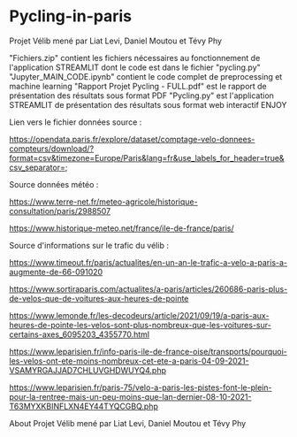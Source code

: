 # Pycling-in-paris

Projet Vélib mené par Liat Levi, Daniel Moutou et Tévy Phy

"Fichiers.zip" contient les fichiers nécessaires au fonctionnement de l'application STREAMLIT dont le code est dans le fichier "pycling.py"
"Jupyter_MAIN_CODE.ipynb" contient le code complet de preprocessing et machine learning
"Rapport Projet Pycling - FULL.pdf" est le rapport de présentation des résultats sous format PDF
"Pycling.py" est l'application STREAMLIT de présentation des résultats sous format web interactif
ENJOY

Lien vers le fichier données source :

https://opendata.paris.fr/explore/dataset/comptage-velo-donnees-compteurs/download/?format=csv&timezone=Europe/Paris&lang=fr&use_labels_for_header=true&csv_separator=;

Source données météo :

https://www.terre-net.fr/meteo-agricole/historique-consultation/paris/2988507

https://www.historique-meteo.net/france/ile-de-france/paris/

Source d'informations sur le trafic du vélib :

https://www.timeout.fr/paris/actualites/en-un-an-le-trafic-a-velo-a-paris-a-augmente-de-66-091020

https://www.sortiraparis.com/actualites/a-paris/articles/260686-paris-plus-de-velos-que-de-voitures-aux-heures-de-pointe

https://www.lemonde.fr/les-decodeurs/article/2021/09/19/a-paris-aux-heures-de-pointe-les-velos-sont-plus-nombreux-que-les-voitures-sur-certains-axes_6095203_4355770.html

https://www.leparisien.fr/info-paris-ile-de-france-oise/transports/pourquoi-les-velos-ont-ete-moins-nombreux-cet-ete-a-paris-04-09-2021-VSAMYRGAJJAD7CHLUVGHDWUYQ4.php

https://www.leparisien.fr/paris-75/velo-a-paris-les-pistes-font-le-plein-pour-la-rentree-mais-un-peu-moins-que-lan-dernier-08-10-2021-T63MYXKBINFLXN4EY44TYQCGBQ.php

About
Projet Vélib mené par Liat Levi, Daniel Moutou et Tévy Phy


